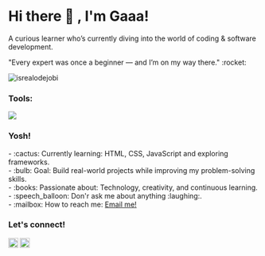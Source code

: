 # <summary><strong>Hi there :wave: , I'm Gaaa!</strong></summary>
A curious learner who’s currently diving into the world of coding & software development.
<p>
    "Every expert was once a beginner — and I’m on my way there." :rocket:
</p>
<p align="left"> <img src="https://komarev.com/ghpvc/?username=goonesmile&label=Profile%20views&color=0e75b6&style=flat" alt="isrealodejobi" />
</p>

### <summary><strong>Tools:</strong></summary>
<p>
    <img src="https://img.shields.io/badge/Text%20Editor-Visual%20Studio%20Code-blue?&logo=visual%20studio%20code&logoColor=blue" />
</p>

### <summary><strong>Yosh!</strong></summary>
<p>
    - :cactus: Currently learning: HTML, CSS, JavaScript and exploring frameworks.</br>
    - :bulb: Goal: Build real-world projects while improving my problem-solving skills.</br>
    - :books: Passionate about: Technology, creativity, and continuous learning.</br>
    - :speech_balloon: Don'r ask me about anything :laughing:.</br>
    - :mailbox: How to reach me: <a href="mailto:rivalldy.ega@gmail.com">Email me!</a></br>
<p>
  
### <summary><strong>Let's connect!</strong></summary>
<a href="https://twitter.com/1paldii">
  <img align="left" alt="Gaa's Twitter" width="20px" src="https://cdn.simpleicons.org/x/black/white"/>
</a>
<a href="https://www.instagram.com/pa1d.ii/">
  <img align="left" alt="Gaa's Instagram" width="20px" src="https://cdn.simpleicons.org/instagram/black/white" />
</a>
